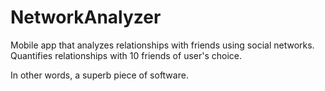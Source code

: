 # NetworkAnalyzer
Mobile app that analyzes relationships with friends using social networks.
Quantifies relationships with 10 friends of user's choice.

In other words, a superb piece of software.
